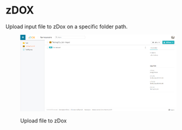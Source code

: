 # zDOX

Upload input file to zDox on a specific folder path.

<figure><img src="../.gitbook/assets/image (30).png" alt=""><figcaption><p>Upload file to zDox</p></figcaption></figure>
